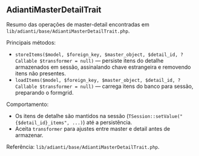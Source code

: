 ## AdiantiMasterDetailTrait

Resumo das operações de master-detail encontradas em `lib/adianti/base/AdiantiMasterDetailTrait.php`.

Principais métodos:
- `storeItems($model, $foreign_key, $master_object, $detail_id, ?Callable $transformer = null)` — persiste itens do detalhe armazenados em sessão, assinalando chave estrangeira e removendo itens não presentes.
- `loadItems($model, $foreign_key, $master_object, $detail_id, ?Callable $transformer = null)` — carrega itens do banco para sessão, preparando o formgrid.

Comportamento:
- Os itens de detalhe são mantidos na sessão (`TSession::setValue("{$detail_id}_items", ...)`) até a persistência.
- Aceita `transformer` para ajustes entre master e detail antes de armazenar.

Referência: `lib/adianti/base/AdiantiMasterDetailTrait.php`.
